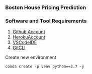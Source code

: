 ### Boston House Pricing Prediction

### Software and Tool Requirements

1. [Github Account](https://github.com)
2. [HerokuAccount](https://heroku.com)
3. [VSCodeIDE](HTTPS://code.visualstudio.com/)
4. [GitCLI](https://git-scm.com/download/win)

Create new environment

```
conda create -p venv python==3.7 -y 
```

